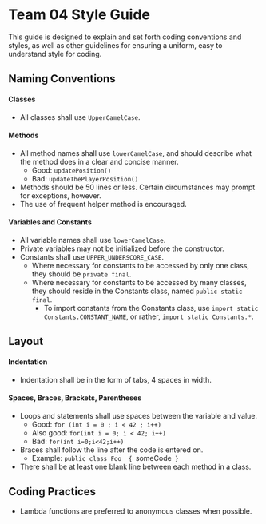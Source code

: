 # Team 04 Style Guide

This guide is designed to explain and set forth coding conventions and styles, as well as other guidelines for ensuring a uniform, easy to understand style for coding.

## Naming Conventions

#### Classes
- All classes shall use `UpperCamelCase`.

#### Methods
- All method names shall use `lowerCamelCase`, and should describe what the method does in a clear and concise manner.
  - Good: `updatePosition()`
  - Bad: `updateThePlayerPosition()`
- Methods should be 50 lines or less. Certain circumstances may prompt for exceptions, however.
- The use of frequent helper method is encouraged.

#### Variables and Constants
- All variable names shall use `lowerCamelCase`.
- Private variables may not be initialized before the constructor.
- Constants shall use `UPPER_UNDERSCORE_CASE`.
  - Where necessary for constants to be accessed by only one class, they should be `private final`.
  - Where necessary for constants to be accessed by many classes, they should reside in the Constants class, named `public static final`.
    - To import constants from the Constants class, use `import static Constants.CONSTANT_NAME`, or rather, `import static Constants.*`.

## Layout

#### Indentation
- Indentation shall be in the form of tabs, 4 spaces in width.

#### Spaces, Braces, Brackets, Parentheses
- Loops and statements shall use spaces between the variable and value.
  - Good: `for (int i = 0 ; i < 42 ; i++)`
  - Also good: `for(int i = 0; i < 42; i++)`
  - Bad: `for(int i=0;i<42;i++)`
- Braces shall follow the line after the code is entered on.
  - Example: `public class Foo 
  {
	`someCode`
  }`
- There shall be at least one blank line between each method in a class.

## Coding Practices

- Lambda functions are preferred to anonymous classes when possible.

